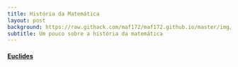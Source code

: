 ```yaml
---
title: História da Matemática
layout: post
background: https://raw.githack.com/maf172/maf172.github.io/master/img/history.png
subtitle: Um pouco sobre a história da matemática
---
```


#### <a href="https://raw.githack.com/maf172/maf172.github.io/master/_posts/Euclides.html" class="uri">Euclides</a>